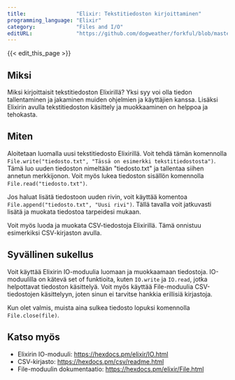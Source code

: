 ```yaml
---
title:                "Elixir: Tekstitiedoston kirjoittaminen"
programming_language: "Elixir"
category:             "Files and I/O"
editURL:              "https://github.com/dogweather/forkful/blob/master/content/fi/elixir/writing-a-text-file.md"
---
```


{{< edit_this_page >}}

## Miksi

Miksi kirjoittaisit tekstitiedoston Elixirillä? Yksi syy voi olla tiedon tallentaminen ja jakaminen muiden ohjelmien ja käyttäjien kanssa. Lisäksi Elixirin avulla tekstitiedoston käsittely ja muokkaaminen on helppoa ja tehokasta.

## Miten

Aloitetaan luomalla uusi tekstitiedosto Elixirillä. Voit tehdä tämän komennolla ```File.write("tiedosto.txt", "Tässä on esimerkki tekstitiedostosta")```. Tämä luo uuden tiedoston nimeltään "tiedosto.txt" ja tallentaa siihen annetun merkkijonon. Voit myös lukea tiedoston sisällön komennolla ```File.read("tiedosto.txt")```.

Jos haluat lisätä tiedostoon uuden rivin, voit käyttää komentoa ```File.append("tiedosto.txt", "Uusi rivi")```. Tällä tavalla voit jatkuvasti lisätä ja muokata tiedostoa tarpeidesi mukaan.

Voit myös luoda ja muokata CSV-tiedostoja Elixirillä. Tämä onnistuu esimerkiksi CSV-kirjaston avulla.

## Syvällinen sukellus

Voit käyttää Elixirin IO-moduulia luomaan ja muokkaamaan tiedostoja. IO-moduulilla on kätevä set of funktioita, kuten ```IO.write``` ja ```IO.read```, jotka helpottavat tiedoston käsittelyä. Voit myös käyttää File-moduulia CSV-tiedostojen käsittelyyn, joten sinun ei tarvitse hankkia erillisiä kirjastoja.

Kun olet valmis, muista aina sulkea tiedosto lopuksi komennolla ```File.close(file)```.

## Katso myös

- Elixirin IO-moduuli: https://hexdocs.pm/elixir/IO.html
- CSV-kirjasto: https://hexdocs.pm/csv/readme.html
- File-moduulin dokumentaatio: https://hexdocs.pm/elixir/File.html